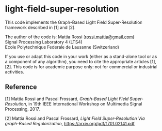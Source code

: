 # light-field-super-resolution
This code implements the Graph-Based Light Field Super-Resolution framework described in [1] and [2].

The author of the code is:
Mattia Rossi (rossi.mattia@gmail.com)  
Signal Processing Laboratory 4 (LTS4)  
Ecole Polytechnique Federale de Lausanne (Switzerland)

If you use or adapt this code in your work (either as a stand-alone tool or as a component of any algorithm), you need to cite the appropriate articles [1],[2]. This code is for academic purpose only: not for commercial or industrial activities.

## Reference
[1] Mattia Rossi and Pascal Frossard, *Graph-Based Light Field Super-Resolution*, in 19th IEEE International Workshop on Multimedia Signal Processing, 2017.

[2] Mattia Rossi and Pascal Frossard, *Light Field Super-Resolution Via graph-Based Regularization*, https://arxiv.org/pdf/1701.02141.pdf

